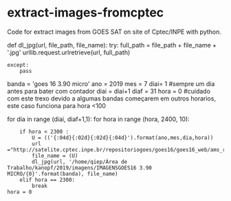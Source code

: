 # extract-images-fromcptec
Code for extract images from GOES SAT on site of Cptec/INPE with python.


def dl_jpg(url, file_path, file_name):
    try:
        full_path = file_path + file_name + '.jpg'
        urllib.request.urlretrieve(url, full_path)
        
    except:
        pass
    
banda = 'goes 16 3.90 micro'
ano = 2019
mes = 7
diai= 1 #sempre um dia antes para bater com contador diai = diai+1
diaf = 31
hora = 0 #cuidado com este trexo devido a algumas bandas começarem em outros horarios, este caso funciona para hora <100

for dia in range (diai, diaf+1,1):
    for hora in range (hora, 2400, 10):
        
        if hora < 2300 :
            U = (('{:04d}{:02d}{:02d}{:04d}').format(ano,mes,dia,hora))
            url ="http://satelite.cptec.inpe.br/repositoriogoes/goes16/goes16_web/ams_ret_ch07_baixa/2019/07/S11635376_{0}.jpg".format(U)
            file_name = (U)
            dl_jpg(url, '/home/qiep/Área de Trabalho/kanopf/2019/imagens/IMAGENSGOES16 3.90 MICRO/{0}'.format(banda), file_name)
        elif hora == 2300:
            break
    hora = 0